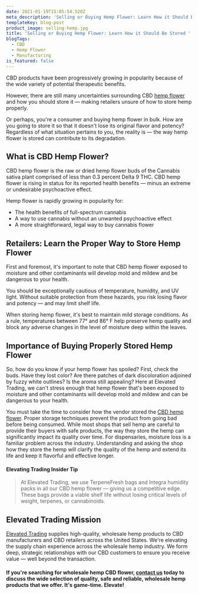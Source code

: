```yaml
---
date: 2021-01-19T15:05:54.520Z
meta_description: 'Selling or Buying Hemp Flower: Learn How it Should Be Stored '
templateKey: blog-post
product_image: selling-hemp.jpg
title: 'Selling or Buying Hemp Flower: Learn How it Should Be Stored '
blogTags:
  - CBD
  - Hemp Flower
  - Manufacturing
is_featured: false
---
```


CBD products have been progressively growing in popularity because of the wide variety of potential therapeutic benefits.

However, there are still many uncertainties surrounding CBD [hemp flower](https://www.elevatedtrading.com/blog/selling-hemp-flower-legalities-and-guidelines-for-retailers/) and how you should store it — making retailers unsure of how to store hemp properly.

Or perhaps, you're a consumer and buying hemp flower in bulk. How are you going to store it so that it doesn't lose its original flavor and potency? Regardless of what situation pertains to you, the reality is — the way hemp flower is stored can contribute to its degradation.

## What is CBD Hemp Flower?

CBD hemp flower is the raw or dried hemp flower buds of the Cannabis sativa plant comprised of less than 0.3 percent Delta 9 THC. CBD hemp flower is rising in status for its reported health benefits — minus an extreme or undesirable psychoactive effect.

Hemp flower is rapidly growing in popularity for:

- The health benefits of full-spectrum cannabis
- A way to use cannabis without an unwanted psychoactive effect
- A more straightforward, legal way to buy cannabis flower

## Retailers: Learn the Proper Way to Store Hemp Flower

First and foremost, it's important to note that CBD hemp flower exposed to moisture and other contaminants will develop mold and mildew and be dangerous to your health.

You should be exceptionally cautious of temperature, humidity, and UV light. Without suitable protection from these hazards, you risk losing flavor and potency — and may limit shelf life.

When storing hemp flower, it's best to maintain mild storage conditions. As a rule, temperatures between 77° and 86° F help preserve hemp quality and block any adverse changes in the level of moisture deep within the leaves.

## Importance of Buying Properly Stored Hemp Flower

So, how do you know if your hemp flower has spoiled? First, check the buds. Have they lost color? Are there patches of dark discoloration adjoined by fuzzy white outlines? Is the aroma still appealing? Here at Elevated Trading, we can't stress enough that hemp flower that's been exposed to moisture and other contaminants will develop mold and mildew and can be dangerous to your health.

You must take the time to consider how the vendor stored the [CBD hemp flower](https://www.elevatedtrading.com/products). Proper storage techniques prevent the product from going bad before being consumed. While most shops that sell hemp are careful to provide their buyers with safe products, the way they store the hemp can significantly impact its quality over time. For dispensaries, moisture loss is a familiar problem across the industry. Understanding and asking the shop how they store the hemp will clarify the quality of the hemp and extend its life and keep it flavorful and effective longer.

#### Elevating Trading Insider Tip

> At Elevated Trading, we use TerpeneFresh bags and Integra humidity packs in all our CBD hemp flower — giving us a competitive edge. These bags provide a viable shelf life without losing critical levels of weight, terpenes, or cannabinoids.

## Elevated Trading Mission

[Elevated Trading](https://www.elevatedtrading.com/) supplies high-quality, wholesale hemp products to CBD manufacturers and CBD retailers across the United States. We're elevating the supply chain experience across the wholesale hemp industry. We form deep, strategic relationships with our CBD customers to ensure you receive value — well beyond the transaction.

#### **If you're searching for wholesale hemp CBD flower, [contact us](mailto:sales@elevatedtrading.com) today to discuss the wide selection of quality, safe and reliable, wholesale hemp products that we offer. It's game-time. Elevate!**
